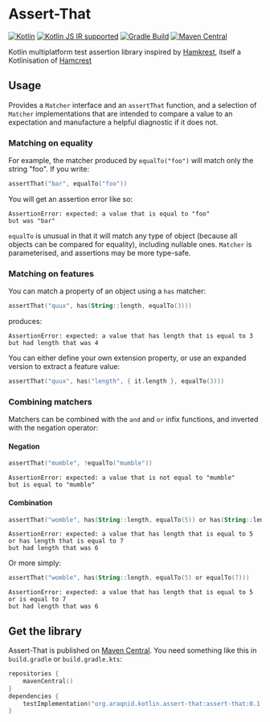 # Assert-That

[ ![Kotlin](https://img.shields.io/badge/kotlin-1.5.32-blue.svg)](http://kotlinlang.org)
[![Kotlin JS IR supported](https://img.shields.io/badge/Kotlin%2FJS-IR%20supported-yellow)](https://kotl.in/jsirsupported)
[![Gradle Build](https://github.com/araqnid/assert-that/actions/workflows/gradle-build.yml/badge.svg)](https://github.com/araqnid/assert-that/actions/workflows/gradle-build.yml)
[![Maven Central](https://img.shields.io/maven-central/v/org.araqnid.kotlin.assert-that/assert-that.svg)](http://search.maven.org/#search%7Cga%7C1%7Cg%3A%22org.araqnid.kotlin.assert-that%22%20AND%20a%3A%22assert-that%22)

Kotlin multiplatform test assertion library inspired by [Hamkrest](https://github.com/npryce/hamkrest), itself
a Kotlinisation of [Hamcrest](https://github.com/hamcrest/JavaHamcrest)

## Usage

Provides a `Matcher` interface and an `assertThat` function, and a selection of `Matcher` implementations that
are intended to compare a value to an expectation and manufacture a helpful diagnostic if it does not.

### Matching on equality

For example, the matcher produced by `equalTo("foo")` will match only the string "foo". If you write:

```kotlin
assertThat("bar", equalTo("foo"))
```

You will get an assertion error like so:

```
AssertionError: expected: a value that is equal to "foo"
but was "bar"
```

`equalTo` is unusual in that it will match any type of object (because all objects can be compared for equality),
including nullable ones. `Matcher` is parameterised, and assertions may be more type-safe.

### Matching on features

You can match a property of an object using a `has` matcher:

```kotlin
assertThat("quux", has(String::length, equalTo(3)))
```

produces:

```
AssertionError: expected: a value that has length that is equal to 3
but had length that was 4
```

You can either define your own extension property, or use an expanded version to extract
a feature value:

```kotlin
assertThat("quux", has("length", { it.length }, equalTo(3)))
```

### Combining matchers

Matchers can be combined with the `and` and `or` infix functions, and inverted with the
negation operator:

#### Negation

```kotlin
assertThat("mumble", !equalTo("mumble"))
```

```
AssertionError: expected: a value that is not equal to "mumble"
but is equal to "mumble"
```

#### Combination

```kotlin
assertThat("womble", has(String::length, equalTo(5)) or has(String::length, equalTo(7)))
```

```
AssertionError: expected: a value that has length that is equal to 5 or has length that is equal to 7
but had length that was 6
```

Or more simply:

```kotlin
assertThat("womble", has(String::length, equalTo(5) or equalTo(7)))
```

```
AssertionError: expected: a value that has length that is equal to 5 or is equal to 7
but had length that was 6
```

Get the library
---------------

Assert-That is published on [Maven Central](https://search.maven.org). You need something like this in
`build.gradle` or `build.gradle.kts`:

```kotlin
repositories {
    mavenCentral()
}
dependencies {
    testImplementation("org.araqnid.kotlin.assert-that:assert-that:0.1.1")
}
```
